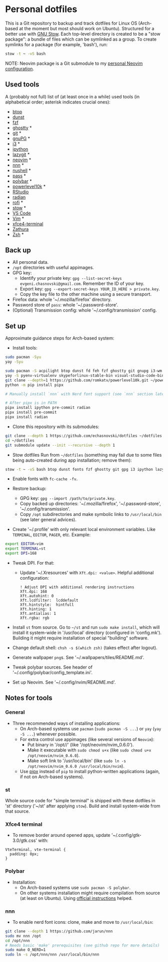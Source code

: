 # Personal dotfiles

This is a Git repository to backup and track dotfiles for Linux OS (Arch-based at the moment but most should work on Ubuntu). Structured for a better use with [GNU Stow](https://www.gnu.org/software/stow/). Each top-level directory is created to be a "stow package": a bundle of files which can be symlinked as a group. To create symlinks for a package (for example, 'bash'), run:

```bash
stow -t ~ -vS bash
```

NOTE: Neovim package is a Git submodule to my [personal Neovim configuration](https://github.com/echasnovski/nvim).

## Used tools

A (probably not full) list of (at least once in a while) used tools (in alphabetical order; asterisk indicates crucial ones):

- [btop](https://github.com/aristocratos/btop)
- [dunst](https://dunst-project.org/)
- [fzf](https://github.com/junegunn/fzf)
- [ghostty](https://ghostty.org/) \*
- [git](http://git-scm.com/) \*
- [gnuPG](https://gnupg.org/) \*
- [i3](https://i3wm.org/) \*
- [ipython](https://ipython.org/)
- [lazygit](https://github.com/jesseduffield/lazygit) \*
- [neovim](https://github.com/neovim/neovim) \*
- [nnn](https://github.com/jarun/nnn) \*
- [nushell](https://www.nushell.sh/) \*
- [pass](https://www.passwordstore.org/) \*
- [polybar](https://github.com/polybar/polybar) \*
- [powerlevel10k](https://github.com/romkatv/powerlevel10k) \*
- [RStudio](https://www.rstudio.com/)
- [radian](https://github.com/randy3k/radian)
- [rofi](https://github.com/davatorium/rofi) \*
- [stow](https://www.gnu.org/software/stow/) \*
- [VS Code](https://code.visualstudio.com/)
- [Vim](https://www.vim.org/) \*
- [xfce4-terminal](https://docs.xfce.org/apps/terminal/start)
- [Zathura](https://wiki.archlinux.org/title/Zathura)
- [Zsh](https://www.zsh.org/) \*

## Back up

- All personal data.
- `/opt` directories with useful appimages.
- GPG key:
    - Identify your private key: `gpg --list-secret-keys evgeni.chasnovski@gmail.com`. Remember the ID of your key.
    - Export key: `gpg --export-secret-keys YOUR_ID_HERE > private.key`.
    - Copy the key file to the other machine using a secure transport.
- Firefox data: whole '~/.mozilla/firefox' directory.
- Password store of `pass`: whole '~/.password-store'.
- (Optional) Transmission config: whole '~/.config/transmission' config.

## Set up

Approximate guidance steps for Arch-based system:

- Install tools:

```bash
sudo pacman -Syu
yay -Syu

sudo pacman -S acpilight btop dunst fd feh fzf ghostty git gnupg i3-wm i3lock imagemagick lazygit maim mupdf nushell openssl pass picom polybar pyenv python-pip r ripgrep rofi stow vim vlc xdotool xfce4-terminal xsel zathura zathura-djvu zathura-pdf-mupdf zsh
yay -S pyenv-virtualenv skypeforlinux-stable-bin visual-studio-code-bin pandoc-bin
git clone --depth=1 https://github.com/romkatv/powerlevel10k.git ~/powerlevel10k
python -m pip install pipx

# Manually install `nnn` with Nerd font support (see `nnn` section later)

# After pipx is in PATH
pipx install ipython pre-commit radian
pipx install pre-commit
pipx install radian
```

- Clone this repository with its submodules:

```bash
git clone --depth 1 https://github.com/echasnovski/dotfiles ~/dotfiles
cd ~/dotfiles
git submodule update --init --recursive --depth 1
```

- Stow dotfiles Run from `~/dotfiles` (something may fail due to some files being auto-created during app installation; remove them):

```bash
stow -t ~ -vS bash btop dunst fonts fzf ghostty git gpg i3 ipython lazygit neovim nnn nushell picom polybar r radian ripgrep rofi st stylua vim wallpapers xfce4 xorg zathura zsh
```

- Enable fonts with `fc-cache -fv`.

- Restore backup:
  - GPG key: `gpg --import /path/to/private.key`.
  - Copy backed up directories: '~/.mozilla/firefox', '~/.password-store', '~/.config/transmission'.
  - Copy `/opt` subdirectories and make symbolic links to `/usr/local/bin` (see later general advices).

- Create '~/.profile' with only relevant local environment variables. Like `TERMINAL`, `EDITOR`, `PAGER`, etc. Example:

```bash
export EDITOR=vim
export TERMINAL=st
export DPI=168
```

- Tweak DPI. For that:
    - Update '~/.Xresources' with `Xft.dpi: <value>`. Helpful additional configuration:
      ```
      ! Adjust DPI with additional rendering instructions
      Xft.dpi: 168
      Xft.autohint: 0
      Xft.lcdfilter:  lcddefault
      Xft.hintstyle:  hintfull
      Xft.hinting: 1
      Xft.antialias: 1
      Xft.rgba: rgb
      ```
- Install `st` from source. Go to `~/st` and run `sudo make install`, which will install it system-wide in '/usr/local' directory (configured in 'config.mk'). Building it might require installation of special "building" software.

- Change default shell: `chsh -s $(which zsh)` (takes effect after logout).

- Generate wallpaper `png`s. See '~/.wallpapers/tiles/README.md'.

- Tweak polybar sources. See header of '~/.config/polybar/config_template.ini'.

- Set up Neovim. See '~/.config/nvim/README.md'.

## Notes for tools

### General

- Three recommended ways of installing applications:
    - On Arch-based systems use `pacman` (`sudo pacman -S ...`) or `yay` (`yay -S ...`) whenever possible.
    - For extra control use appimages (like several versions of `Neovim`):
      - Put binary in '/opt/<app-name>/<app-binary>' (like '/opt/neovim/nvim_0.6.0').
      - Make it executable with `sudo chmod u+x` (like `sudo chmod u+x /opt/neovim/nvim_0.6.0`).
      - Make soft link to '/usr/local/bin' (like `sudo ln -s /opt/neovim/nvim_0.6.0 /usr/local/bin/nvim`).
    - Use [pipx](https://github.com/pypa/pipx) instead of `pip` to install python-written applications (again, if not on Arch-based systems).

### st

Whole source code for "simple terminal" is shipped with these dotfiles in 'st' directory ('~/st' after applying `stow`). Build and install system-wide from that source.

### Xfce4 terminal

- To remove border around opened apps, update '~/.config/gtk-3.0/gtk.css' with:
```
VteTerminal, vte-terminal {
  padding: 0px;
}
```

### Polybar

- Installation:
  - On Arch-based systems use `sudo pacman -S polybar`.
  - On other systems installation might require compilation from source (at least on Ubuntu). Using [official instructions](https://github.com/polybar/polybar/wiki/Compiling) helped.

### nnn

- To enable nerd font icons: clone, make and move to `/usr/local/bin`:

```bash
git clone --depth 1 https://github.com/jarun/nnn
sudo mv nnn /opt
cd /opt/nnn
# Needs basic 'make' prerequisites (see github repo for more details)
sudo make O_NERD=1
sudo ln -s /opt/nnn/nnn /usr/local/bin/nnn
```
